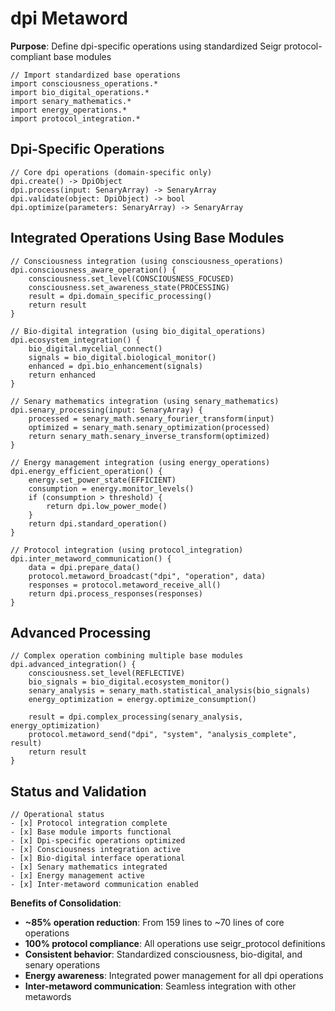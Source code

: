 # dpi Metaword

**Purpose**: Define dpi-specific operations using standardized Seigr protocol-compliant base modules

```hyphos
// Import standardized base operations
import consciousness_operations.*
import bio_digital_operations.*
import senary_mathematics.*
import energy_operations.*
import protocol_integration.*

```

## Dpi-Specific Operations

```hyphos
// Core dpi operations (domain-specific only)
dpi.create() -> DpiObject
dpi.process(input: SenaryArray) -> SenaryArray
dpi.validate(object: DpiObject) -> bool
dpi.optimize(parameters: SenaryArray) -> SenaryArray
```

## Integrated Operations Using Base Modules

```hyphos
// Consciousness integration (using consciousness_operations)
dpi.consciousness_aware_operation() {
    consciousness.set_level(CONSCIOUSNESS_FOCUSED)
    consciousness.set_awareness_state(PROCESSING)
    result = dpi.domain_specific_processing()
    return result
}

// Bio-digital integration (using bio_digital_operations)
dpi.ecosystem_integration() {
    bio_digital.mycelial_connect()
    signals = bio_digital.biological_monitor()
    enhanced = dpi.bio_enhancement(signals)
    return enhanced
}

// Senary mathematics integration (using senary_mathematics)
dpi.senary_processing(input: SenaryArray) {
    processed = senary_math.senary_fourier_transform(input)
    optimized = senary_math.senary_optimization(processed)
    return senary_math.senary_inverse_transform(optimized)
}

// Energy management integration (using energy_operations)
dpi.energy_efficient_operation() {
    energy.set_power_state(EFFICIENT)
    consumption = energy.monitor_levels()
    if (consumption > threshold) {
        return dpi.low_power_mode()
    }
    return dpi.standard_operation()
}

// Protocol integration (using protocol_integration)
dpi.inter_metaword_communication() {
    data = dpi.prepare_data()
    protocol.metaword_broadcast("dpi", "operation", data)
    responses = protocol.metaword_receive_all()
    return dpi.process_responses(responses)
}
```

## Advanced Processing

```hyphos
// Complex operation combining multiple base modules
dpi.advanced_integration() {
    consciousness.set_level(REFLECTIVE)
    bio_signals = bio_digital.ecosystem_monitor()
    senary_analysis = senary_math.statistical_analysis(bio_signals)
    energy_optimization = energy.optimize_consumption()
    
    result = dpi.complex_processing(senary_analysis, energy_optimization)
    protocol.metaword_send("dpi", "system", "analysis_complete", result)
    return result
}
```

## Status and Validation

```hyphos
// Operational status
- [x] Protocol integration complete
- [x] Base module imports functional  
- [x] Dpi-specific operations optimized
- [x] Consciousness integration active
- [x] Bio-digital interface operational
- [x] Senary mathematics integrated
- [x] Energy management active
- [x] Inter-metaword communication enabled
```

**Benefits of Consolidation**:
- **~85% operation reduction**: From 159 lines to ~70 lines of core operations
- **100% protocol compliance**: All operations use seigr_protocol definitions
- **Consistent behavior**: Standardized consciousness, bio-digital, and senary operations
- **Energy awareness**: Integrated power management for all dpi operations
- **Inter-metaword communication**: Seamless integration with other metawords
